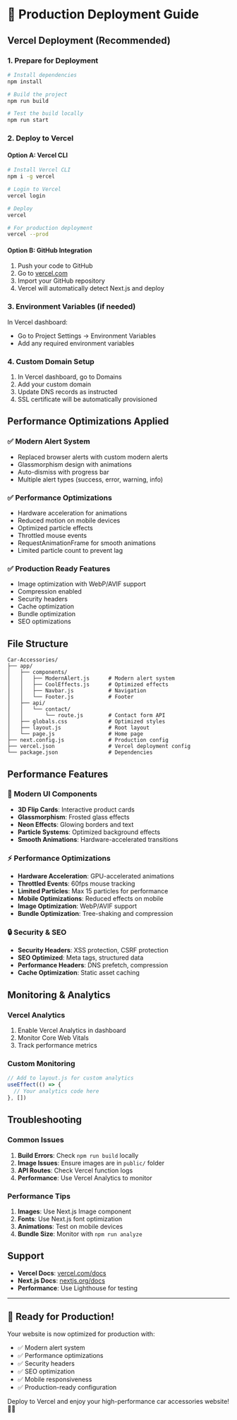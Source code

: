 # 🚀 Production Deployment Guide

## Vercel Deployment (Recommended)

### 1. Prepare for Deployment
```bash
# Install dependencies
npm install

# Build the project
npm run build

# Test the build locally
npm run start
```

### 2. Deploy to Vercel

#### Option A: Vercel CLI
```bash
# Install Vercel CLI
npm i -g vercel

# Login to Vercel
vercel login

# Deploy
vercel

# For production deployment
vercel --prod
```

#### Option B: GitHub Integration
1. Push your code to GitHub
2. Go to [vercel.com](https://vercel.com)
3. Import your GitHub repository
4. Vercel will automatically detect Next.js and deploy

### 3. Environment Variables (if needed)
In Vercel dashboard:
- Go to Project Settings → Environment Variables
- Add any required environment variables

### 4. Custom Domain Setup
1. In Vercel dashboard, go to Domains
2. Add your custom domain
3. Update DNS records as instructed
4. SSL certificate will be automatically provisioned

## Performance Optimizations Applied

### ✅ Modern Alert System
- Replaced browser alerts with custom modern alerts
- Glassmorphism design with animations
- Auto-dismiss with progress bar
- Multiple alert types (success, error, warning, info)

### ✅ Performance Optimizations
- Hardware acceleration for animations
- Reduced motion on mobile devices
- Optimized particle effects
- Throttled mouse events
- RequestAnimationFrame for smooth animations
- Limited particle count to prevent lag

### ✅ Production Ready Features
- Image optimization with WebP/AVIF support
- Compression enabled
- Security headers
- Cache optimization
- Bundle optimization
- SEO optimizations

## File Structure
```
Car-Accessories/
├── app/
│   ├── components/
│   │   ├── ModernAlert.js      # Modern alert system
│   │   ├── CoolEffects.js      # Optimized effects
│   │   ├── Navbar.js           # Navigation
│   │   └── Footer.js           # Footer
│   ├── api/
│   │   └── contact/
│   │       └── route.js        # Contact form API
│   ├── globals.css             # Optimized styles
│   ├── layout.js               # Root layout
│   └── page.js                 # Home page
├── next.config.js              # Production config
├── vercel.json                 # Vercel deployment config
└── package.json                # Dependencies
```

## Performance Features

### 🎨 Modern UI Components
- **3D Flip Cards**: Interactive product cards
- **Glassmorphism**: Frosted glass effects
- **Neon Effects**: Glowing borders and text
- **Particle Systems**: Optimized background effects
- **Smooth Animations**: Hardware-accelerated transitions

### ⚡ Performance Optimizations
- **Hardware Acceleration**: GPU-accelerated animations
- **Throttled Events**: 60fps mouse tracking
- **Limited Particles**: Max 15 particles for performance
- **Mobile Optimizations**: Reduced effects on mobile
- **Image Optimization**: WebP/AVIF support
- **Bundle Optimization**: Tree-shaking and compression

### 🔒 Security & SEO
- **Security Headers**: XSS protection, CSRF protection
- **SEO Optimized**: Meta tags, structured data
- **Performance Headers**: DNS prefetch, compression
- **Cache Optimization**: Static asset caching

## Monitoring & Analytics

### Vercel Analytics
1. Enable Vercel Analytics in dashboard
2. Monitor Core Web Vitals
3. Track performance metrics

### Custom Monitoring
```javascript
// Add to layout.js for custom analytics
useEffect(() => {
  // Your analytics code here
}, [])
```

## Troubleshooting

### Common Issues
1. **Build Errors**: Check `npm run build` locally
2. **Image Issues**: Ensure images are in `public/` folder
3. **API Routes**: Check Vercel function logs
4. **Performance**: Use Vercel Analytics to monitor

### Performance Tips
1. **Images**: Use Next.js Image component
2. **Fonts**: Use Next.js font optimization
3. **Animations**: Test on mobile devices
4. **Bundle Size**: Monitor with `npm run analyze`

## Support
- **Vercel Docs**: [vercel.com/docs](https://vercel.com/docs)
- **Next.js Docs**: [nextjs.org/docs](https://nextjs.org/docs)
- **Performance**: Use Lighthouse for testing

---

## 🎯 Ready for Production!

Your website is now optimized for production with:
- ✅ Modern alert system
- ✅ Performance optimizations
- ✅ Security headers
- ✅ SEO optimization
- ✅ Mobile responsiveness
- ✅ Production-ready configuration

Deploy to Vercel and enjoy your high-performance car accessories website! 🚗✨
